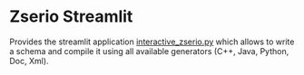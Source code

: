 # Zserio Streamlit

Provides the streamlit application <a href="https://share.streamlit.io/mi-la/zserio-streamlit/interactive_zserio.py" target="_blank">interactive_zserio.py</a> which allows to write a schema and compile it using all available generators (C++, Java, Python, Doc, Xml).
